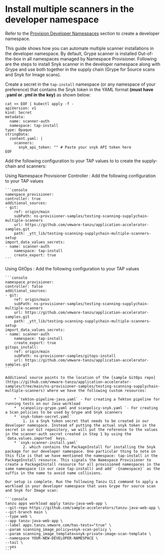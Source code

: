 # Install multiple scanners in the developer namespace

Refer to the [Provision Developer Namespaces](#heading=h.y3di0ufxnjb4) section to create a developer namespace.

This guide shows how you can automate multiple scanner installations in the developer namespace. By default, Grype scanner is installed Out-of-the-box in all namespaces managed by Namespace Provisioner. Following are the steps to install Snyk scanner in the developer namespace along with Grype and use both together in the supply chain (Grype for Source scans and Snyk for Image scans).

Create a secret in the `tap-install` namespace (or any namespace of your preference) that contains the Snyk token in the YAML format **(must have .yaml or .yml in the key)** as shown below:

```console
cat << EOF | kubectl apply -f -
apiVersion: v1
kind: Secret
metadata:
  name: scanner-auth
  namespace: tap-install
type: Opaque
stringData:
  content.yaml: |
    scanners:
      snyk_api_token: "" # Paste your snyk API token here
EOF
```

Add the following configuration to your TAP values to to create the supply-chain and scanners:

Using Namespace Provisioner Controller
: Add the following configuration to your TAP values

    ```console
    namespace_provisioner:
    controller: true
    additional_sources:
    - git:
        ref: origin/main
        subPath: ns-provisioner-samples/testing-scanning-supplychain-multiple-scanners
        url: https://github.com/vmware-tanzu/application-accelerator-samples.git
        path: _ytt_lib/testing-scanning-supplychain-multiple-scanners-setup
    import_data_values_secrets:
    - name: scanner-auth
        namespace: tap-install
        create_export: true
    ```

Using GitOps
: Add the following configuration to your TAP values

    ```console
    namespace_provisioner:
    controller: false
    additional_sources:
    - git:
        ref: origin/main
        subPath: ns-provisioner-samples/testing-scanning-supplychain-multiple-scanners
        url: https://github.com/vmware-tanzu/application-accelerator-samples.git
        path: _ytt_lib/testing-scanning-supplychain-multiple-scanners-setup
    import_data_values_secrets:
    - name: scanner-auth
        namespace: tap-install
        create_export: true
    gitops_install:
        ref: origin/main
        subPath: ns-provisioner-samples/gitops-install
        url: https://github.com/vmware-tanzu/application-accelerator-samples.git
    ```

    Additional source points to the location of the [sample GitOps repo](https://github.com/vmware-tanzu/application-accelerator-samples/tree/main/ns-provisioner-samples/testing-scanning-supplychain-multiple-scanners) where we have the following custom resources:

        * `tekton-pipeline-java.yaml` - For creating a Tekton pipeline for running tests on our Java workload
        * `scanpolicy-grype.yaml and scanpolicy-snyk.yaml `- For creating a Scan policies to be used by Grype and Snyk scanners
        * `snyk-token-secret.yaml`
            1. is a Snyk token secret that needs to be created in our developer namespace. Instead of putting the actual snyk token in the secret in our Git repository, we will put the reference to the values in the scanner-auth secret created in Step 1 by using the `data.values.imported` keys.
        * `snyk-scanner-install.yaml`
            2. which contains the PackageInstall for installing the Snyk package for our developer namespace. One particular thing to note on this file is that we have mentioned the namespace: tap-install in the PackageInstall resource. This signals the Namespace Provisioner to create a PackageInstall resource for all provisioned namespaces in the same namespace (in our case tap-install) and add` -{namespace}` as the suffix in the name to avoid name collisions.

    Our setup is complete. Run the following Tanzu CLI command to apply a workload in your developer namespace that uses Grype for source scan and Snyk for Image scan:

    ```console
    tanzu apps workload apply tanzu-java-web-app \
    --git-repo https://github.com/sample-accelerators/tanzu-java-web-app \
    --git-branch main \
    --type web \
    --app tanzu-java-web-app \
    --label apps.tanzu.vmware.com/has-tests="true" \
    --param scanning_image_policy=snyk-scan-policy \
    --param scanning_image_template=snyk-private-image-scan-template \
    --namespace YOUR-NEW-DEVELOPER-NAMESPACE \
    --tail \
    --yes
    ```
